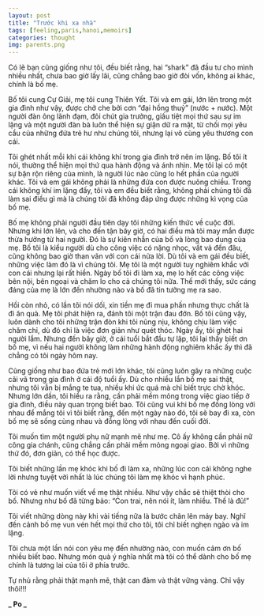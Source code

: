 ```yaml
---
layout: post
title: "Trước khi xa nhà"
tags: [feeling,paris,hanoi,memoirs]
categories: thought
img: parents.png
---
```

Có lẽ bạn cũng giống như tôi, đều biết rằng, hai “shark” đã đầu tư cho mình nhiều nhất, chưa bao giờ lấy lãi, cũng chẳng bao giờ đòi vốn, không ai khác, chính là bố mẹ.

Bố tôi cung Cự Giải, mẹ tôi cung Thiên Yết. Tôi và em gái, lớn lên trong một gia đình như vậy, được chở che bởi cơn “đại hồng thuỷ” (nước + nước). Một người đàn ông lãnh đạm, đôi chút gia trưởng, giấu tiệt mọi thứ sau sự im lặng và một người đàn bà luôn thể hiện sự giận dữ ra mặt, từ chối mọi yêu cầu của những đứa trẻ hư như chúng tôi, nhưng lại vô cùng yêu thương con cái.

Tôi ghét nhất mỗi khi cái không khí trong gia đình trở nên im lặng. Bố tôi ít nói, thường thể hiện mọi thứ qua hành động và ánh nhìn. Mẹ tôi lại có một sự bận rộn riêng của mình, là người lúc nào cũng lo hết phần của người khác. Tôi và em gái không phải là những đứa con được nuông chiều. Trong cái không khí im lặng đấy, tôi và em đều biết rằng, không phải chúng tôi đã làm sai điều gì mà là chúng tôi đã không đáp ứng được những kì vọng của bố mẹ.

Bố mẹ không phải người đầu tiên dạy tôi những kiến thức về cuộc đời. Nhưng khi lớn lên, và cho đến tận bây giờ, có hai điều mà tôi may mắn được thừa hưởng từ hai người. Đó là sự kiên nhẫn của bố và lòng bao dung của mẹ. Bố tôi là kiểu người dù cho công việc có nặng nhọc, vất vả đến đâu, cũng không bao giờ than vãn với con cái nửa lời. Dù tôi và em gái đều biết, những việc làm đó là vì chúng tôi. Mẹ tôi là một người tuy nghiêm khắc với con cái nhưng lại rất hiền. Ngày bố tôi đi làm xa, mẹ lo hết các công việc bên nội, bên ngoại và chăm lo cho cả chúng tôi nữa. Thế mới thấy, sức cáng đáng của mẹ là lớn đến nhường nào và bố đã tin tưởng mẹ ra sao.

Hồi còn nhỏ, có lần tôi nói dối, xin tiền mẹ đi mua phấn nhưng thực chất là đi ăn quà. Mẹ tôi phát hiện ra, đánh tôi một trận đau đớn. Bố tôi cũng vậy, luôn dành cho tôi những trận đòn khi tôi nũng nịu, không chịu làm việc chăm chỉ, dù đó chỉ là việc đơn giản như quét thóc. Ngày ấy, tôi ghét hai người lắm. Nhưng đến bây giờ, ở cái tuổi bắt đầu tự lập, tôi lại thấy biết ơn bố mẹ, vì nếu hai người không làm những hành động nghiêm khắc ấy thì đã chẳng có tôi ngày hôm nay.

Cũng giống như bao đứa trẻ mới lớn khác, tôi cũng luôn gây ra những cuộc cãi vã trong gia đình ở cái độ tuổi ấy. Dù cho nhiều lần bố mẹ sai thật, nhưng tôi vẫn bị mắng te tua, nhiều khi ức quá mà chỉ biết trực chờ khóc. Nhưng lớn dần, tôi hiểu ra rằng, cần phải mềm mỏng trong việc giao tiếp ở gia đình, điều này quan trọng biết bao. Tôi cũng vui khi bố mẹ đồng lòng với nhau để mắng tôi vì tôi biết rằng, đến một ngày nào đó, tôi sẽ bay đi xa, còn bố mẹ sẽ sống cùng nhau và đồng lòng với nhau đến cuối đời.

Tôi muốn tìm một người phụ nữ mạnh mẽ như mẹ. Cô ấy không cần phải nữ công gia chánh, cũng chẳng cần phải mềm mỏng ngoại giao. Bởi vì những thứ đó, đơn giản, có thể học được.

Tôi biết những lần mẹ khóc khi bố đi làm xa, những lúc con cái không nghe lời nhưng tuyệt vời nhất là lúc chúng tôi làm mẹ khóc vì hạnh phúc.

Tôi có vẻ như muốn viết về mẹ thật nhiều. Như vậy chắc sẽ thiệt thòi cho bố. Nhưng như bố đã từng bảo: “Con trai, nên nói ít, làm nhiều. Thế là đủ!”

Tôi viết những dòng này khi vài tiếng nữa là bước chân lên máy bay. Nghĩ đến cảnh bố mẹ vun vén hết mọi thứ cho tôi, tôi chỉ biết nghẹn ngào và im lặng.

Tôi chưa một lần nói con yêu mẹ đến nhường nào, con muốn cảm ơn bố nhiều biết bao. Nhưng món quà ý nghĩa nhất mà tôi có thể dành cho bố mẹ chính là tương lai của tôi ở phía trước.

Tự nhủ rằng phải thật mạnh mẽ, thật can đảm và thật vững vàng. Chỉ vậy thôi!!!

**_ Po _**